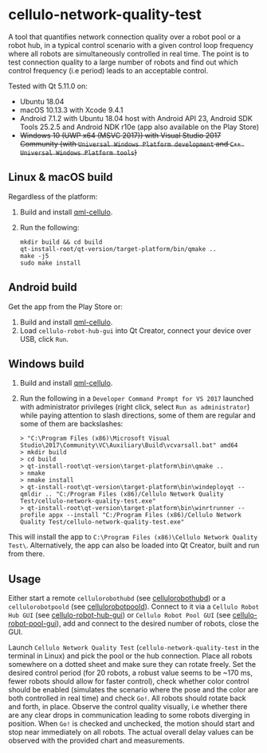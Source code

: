 cellulo-network-quality-test
============================

A tool that quantifies network connection quality over a robot pool or a robot hub, in a typical control scenario with a
given control loop frequency where all robots are simultaneously controlled in real time. The point is to test
connection quality to a large number of robots and find out which control frequency (i.e period) leads to an acceptable
control.

Tested with Qt 5.11.0 on:

  - Ubuntu 18.04
  - macOS 10.13.3 with Xcode 9.4.1
  - Android 7.1.2 with Ubuntu 18.04 host with Android API 23, Android SDK Tools 25.2.5 and Android NDK r10e (app also available on the Play Store)
  - ~~Windows 10 (UWP x64 (MSVC 2017)) with Visual Studio 2017 Community (with `Universal Windows Platform development` and `C++ Universal Windows Platform tools`)~~

Linux & macOS build
-------------------

Regardless of the platform:

1. Build and install [qml-cellulo](../../).
1. Run the following:

    ```
    mkdir build && cd build
    qt-install-root/qt-version/target-platform/bin/qmake ..
    make -j5
    sudo make install
    ```

Android build
-------------

Get the app from the Play Store or:

1. Build and install [qml-cellulo](../../).
1. Load `cellulo-robot-hub-gui` into Qt Creator, connect your device over USB, click `Run`.

Windows build
-------------

1. Build and install [qml-cellulo](../../).
1. Run the following in a `Developer Command Prompt for VS 2017` launched with administrator privileges (right click, select `Run as administrator`) while paying attention to slash directions, some of them are regular and some of them are backslashes:

    ```
	> "C:\Program Files (x86)\Microsoft Visual Studio\2017\Community\VC\Auxiliary\Build\vcvarsall.bat" amd64
	> mkdir build
	> cd build
	> qt-install-root\qt-version\target-platform\bin\qmake ..
    > nmake
	> nmake install
    > qt-install-root\qt-version\target-platform\bin\windeployqt --qmldir .. "C:/Program Files (x86)/Cellulo Network Quality Test/cellulo-network-quality-test.exe"
    > qt-install-root\qt-version\target-platform\bin\winrtrunner --profile appx --install "C:/Program Files (x86)/Cellulo Network Quality Test/cellulo-network-quality-test.exe"
    ```

This will install the app to `C:\Program Files (x86)\Cellulo Network Quality Test\`. Alternatively, the app can also be loaded into Qt Creator, built and run from there.

Usage
-----

Either start a remote `cellulorobothubd` (see [cellulorobothubd](../cellulorobothubd/)) or a `cellulorobotpoold` (see
[cellulorobotpoold](../cellulo-robot-pool/cellulorobotpoold/)). Connect to it via a `Cellulo Robot Hub GUI` (see
[cellulo-robot-hub-gui](../cellulo-robot-hub-gui/)) or `Cellulo Robot Pool GUI` (see
[cellulo-robot-pool-gui](../cellulo-robot-pool-gui/)), add and connect to the desired number of robots, close the GUI.

Launch `Cellulo Network Quality Test` (`cellulo-network-quality-test` in the terminal in Linux) and pick the pool or the
hub connection. Place all robots somewhere on a dotted sheet and make sure they can rotate freely. Set the desired
control period (for 20 robots, a robust value seems to be ~170 ms, fewer robots should allow for faster control), check
whether color control should be enabled (simulates the scenario where the pose and the color are both controlled in real
time) and check `Go!`. All robots should rotate back and forth, in place. Observe the control quality visually, i.e
whether there are any clear drops in communication leading to some robots diverging in position. When `Go!` is checked
and unchecked, the motion should start and stop near immediately on all robots. The actual overall delay values can be
observed with the provided chart and measurements.
